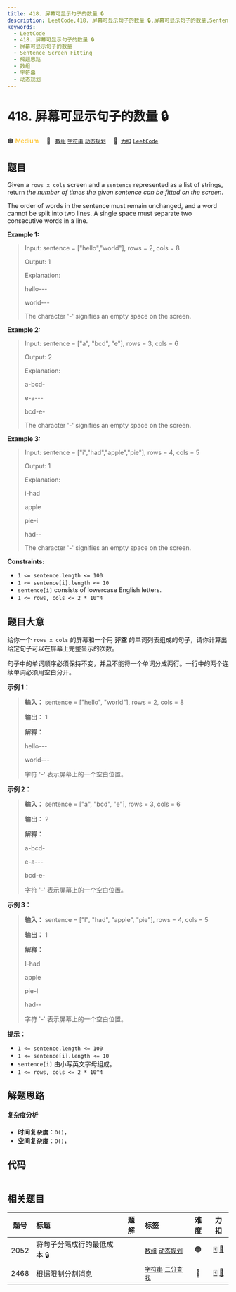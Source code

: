 ```yaml
---
title: 418. 屏幕可显示句子的数量 🔒
description: LeetCode,418. 屏幕可显示句子的数量 🔒,屏幕可显示句子的数量,Sentence Screen Fitting,解题思路,数组,字符串,动态规划
keywords:
  - LeetCode
  - 418. 屏幕可显示句子的数量 🔒
  - 屏幕可显示句子的数量
  - Sentence Screen Fitting
  - 解题思路
  - 数组
  - 字符串
  - 动态规划
---
```


# 418. 屏幕可显示句子的数量 🔒

🟠 <font color=#ffb800>Medium</font>&emsp; 🔖&ensp; [`数组`](/tag/array.md) [`字符串`](/tag/string.md) [`动态规划`](/tag/dynamic-programming.md)&emsp; 🔗&ensp;[`力扣`](https://leetcode.cn/problems/sentence-screen-fitting) [`LeetCode`](https://leetcode.com/problems/sentence-screen-fitting)

## 题目

Given a `rows x cols` screen and a `sentence` represented as a list of
strings, return _the number of  times the given sentence can be fitted on the
screen_.

The order of words in the sentence must remain unchanged, and a word cannot be
split into two lines. A single space must separate two consecutive words in a
line.



**Example 1:**

> Input: sentence = ["hello","world"], rows = 2, cols = 8
> 
> Output: 1
> 
> Explanation:
> 
> hello---
> 
> world---
> 
> The character '-' signifies an empty space on the screen.

**Example 2:**

> Input: sentence = ["a", "bcd", "e"], rows = 3, cols = 6
> 
> Output: 2
> 
> Explanation:
> 
> a-bcd- 
> 
> e-a---
> 
> bcd-e-
> 
> The character '-' signifies an empty space on the screen.

**Example 3:**

> Input: sentence = ["i","had","apple","pie"], rows = 4, cols = 5
> 
> Output: 1
> 
> Explanation:
> 
> i-had
> 
> apple
> 
> pie-i
> 
> had--
> 
> The character '-' signifies an empty space on the screen.

**Constraints:**

  * `1 <= sentence.length <= 100`
  * `1 <= sentence[i].length <= 10`
  * `sentence[i]` consists of lowercase English letters.
  * `1 <= rows, cols <= 2 * 10^4`


## 题目大意

给你一个 `rows x cols` 的屏幕和一个用 **非空** 的单词列表组成的句子，请你计算出给定句子可以在屏幕上完整显示的次数。

句子中的单词顺序必须保持不变，并且不能将一个单词分成两行。一行中的两个连续单词必须用空白分开。



**示例 1：**

> 
> 
> 
> 
> 
> **输入：** sentence = ["hello", "world"], rows = 2, cols = 8
> 
> **输出：** 1
> 
> **解释：**
> 
> hello---
> 
> world---
> 
> 字符 '-' 表示屏幕上的一个空白位置。
> 
> 



**示例 2：**

> 
> 
> 
> 
> 
> **输入：** sentence = ["a", "bcd", "e"], rows = 3, cols = 6
> 
> **输出：** 2
> 
> **解释：**
> 
> a-bcd- 
> 
> e-a---
> 
> bcd-e-
> 
> 字符 '-' 表示屏幕上的一个空白位置。
> 
> 



**示例 3：**

> 
> 
> 
> 
> 
> **输入：** sentence = ["I", "had", "apple", "pie"], rows = 4, cols = 5
> 
> **输出：** 1
> 
> **解释：**
> 
> I-had
> 
> apple
> 
> pie-I
> 
> had--
> 
> 字符 '-' 表示屏幕上的一个空白位置。
> 
> 



**提示：**

  * `1 <= sentence.length <= 100`
  * `1 <= sentence[i].length <= 10`
  * `sentence[i]` 由小写英文字母组成。
  * `1 <= rows, cols <= 2 * 10^4`


## 解题思路

#### 复杂度分析

- **时间复杂度**：`O()`，
- **空间复杂度**：`O()`，

## 代码

```javascript

```

## 相关题目

<!-- prettier-ignore -->
| 题号 | 标题 | 题解 | 标签 | 难度 | 力扣 |
| :------: | :------ | :------: | :------ | :------: | :------: |
| 2052 | 将句子分隔成行的最低成本 🔒 |  |  [`数组`](/tag/array.md) [`动态规划`](/tag/dynamic-programming.md) | 🟠 | [🀄️](https://leetcode.cn/problems/minimum-cost-to-separate-sentence-into-rows) [🔗](https://leetcode.com/problems/minimum-cost-to-separate-sentence-into-rows) |
| 2468 | 根据限制分割消息 |  |  [`字符串`](/tag/string.md) [`二分查找`](/tag/binary-search.md) | 🔴 | [🀄️](https://leetcode.cn/problems/split-message-based-on-limit) [🔗](https://leetcode.com/problems/split-message-based-on-limit) |